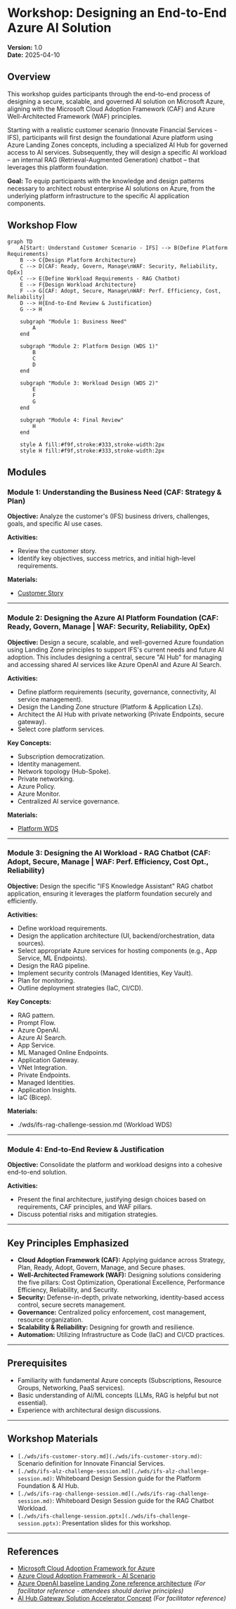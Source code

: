 # Workshop: Designing an End-to-End Azure AI Solution

**Version:** 1.0  
**Date:** 2025-04-10  

## Overview

This workshop guides participants through the end-to-end process of designing a secure, scalable, and governed AI solution on Microsoft Azure, aligning with the Microsoft Cloud Adoption Framework (CAF) and Azure Well-Architected Framework (WAF) principles.

Starting with a realistic customer scenario (Innovate Financial Services - IFS), participants will first design the foundational Azure platform using Azure Landing Zones concepts, including a specialized AI Hub for governed access to AI services. Subsequently, they will design a specific AI workload – an internal RAG (Retrieval-Augmented Generation) chatbot – that leverages this platform foundation.

**Goal:** To equip participants with the knowledge and design patterns necessary to architect robust enterprise AI solutions on Azure, from the underlying platform infrastructure to the specific AI application components.

## Workshop Flow

```mermaid
graph TD
    A[Start: Understand Customer Scenario - IFS] --> B(Define Platform Requirements)
    B --> C{Design Platform Architecture}
    C --> D[CAF: Ready, Govern, Manage\nWAF: Security, Reliability, OpEx]
    C --> E(Define Workload Requirements - RAG Chatbot)
    E --> F{Design Workload Architecture}
    F --> G[CAF: Adopt, Secure, Manage\nWAF: Perf. Efficiency, Cost, Reliability]
    D --> H{End-to-End Review & Justification}
    G --> H

    subgraph "Module 1: Business Need"
        A
    end

    subgraph "Module 2: Platform Design (WDS 1)"
        B
        C
        D
    end

    subgraph "Module 3: Workload Design (WDS 2)"
        E
        F
        G
    end

    subgraph "Module 4: Final Review"
        H
    end

    style A fill:#f9f,stroke:#333,stroke-width:2px
    style H fill:#f9f,stroke:#333,stroke-width:2px
```

## Modules

### Module 1: Understanding the Business Need (CAF: Strategy & Plan)

**Objective:** Analyze the customer's (IFS) business drivers, challenges, goals, and specific AI use cases.

**Activities:**  
- Review the customer story.  
- Identify key objectives, success metrics, and initial high-level requirements.

**Materials:**  
- [Customer Story](./wds/ifs-customer-story.md)

---

### Module 2: Designing the Azure AI Platform Foundation (CAF: Ready, Govern, Manage | WAF: Security, Reliability, OpEx)

**Objective:** Design a secure, scalable, and well-governed Azure foundation using Landing Zone principles to support IFS's current needs and future AI adoption. This includes designing a central, secure "AI Hub" for managing and accessing shared AI services like Azure OpenAI and Azure AI Search.

**Activities:**  
- Define platform requirements (security, governance, connectivity, AI service management).  
- Design the Landing Zone structure (Platform & Application LZs).  
- Architect the AI Hub with private networking (Private Endpoints, secure gateway).  
- Select core platform services.

**Key Concepts:**  
- Subscription democratization.  
- Identity management.  
- Network topology (Hub-Spoke).  
- Private networking.  
- Azure Policy.  
- Azure Monitor.  
- Centralized AI service governance.

**Materials:**  
- [Platform WDS](./wds/ifs-alz-challenge-session.md)

---

### Module 3: Designing the AI Workload - RAG Chatbot (CAF: Adopt, Secure, Manage | WAF: Perf. Efficiency, Cost Opt., Reliability)

**Objective:** Design the specific "IFS Knowledge Assistant" RAG chatbot application, ensuring it leverages the platform foundation securely and efficiently.

**Activities:**  
- Define workload requirements.  
- Design the application architecture (UI, backend/orchestration, data sources).  
- Select appropriate Azure services for hosting components (e.g., App Service, ML Endpoints).  
- Design the RAG pipeline.  
- Implement security controls (Managed Identities, Key Vault).  
- Plan for monitoring.  
- Outline deployment strategies (IaC, CI/CD).

**Key Concepts:**  
- RAG pattern.  
- Prompt Flow.  
- Azure OpenAI.  
- Azure AI Search.  
- App Service.  
- ML Managed Online Endpoints.  
- Application Gateway.  
- VNet Integration.  
- Private Endpoints.  
- Managed Identities.  
- Application Insights.  
- IaC (Bicep).

**Materials:**  
- ./wds/ifs-rag-challenge-session.md (Workload WDS)

---

### Module 4: End-to-End Review & Justification

**Objective:** Consolidate the platform and workload designs into a cohesive end-to-end solution.

**Activities:**  
- Present the final architecture, justifying design choices based on requirements, CAF principles, and WAF pillars.  
- Discuss potential risks and mitigation strategies.

---

## Key Principles Emphasized

- **Cloud Adoption Framework (CAF):** Applying guidance across Strategy, Plan, Ready, Adopt, Govern, Manage, and Secure phases.  
- **Well-Architected Framework (WAF):** Designing solutions considering the five pillars: Cost Optimization, Operational Excellence, Performance Efficiency, Reliability, and Security.  
- **Security:** Defense-in-depth, private networking, identity-based access control, secure secrets management.  
- **Governance:** Centralized policy enforcement, cost management, resource organization.  
- **Scalability & Reliability:** Designing for growth and resilience.  
- **Automation:** Utilizing Infrastructure as Code (IaC) and CI/CD practices.

---

## Prerequisites

- Familiarity with fundamental Azure concepts (Subscriptions, Resource Groups, Networking, PaaS services).  
- Basic understanding of AI/ML concepts (LLMs, RAG is helpful but not essential).  
- Experience with architectural design discussions.

---

## Workshop Materials

- `[./wds/ifs-customer-story.md](./wds/ifs-customer-story.md)`: Scenario definition for Innovate Financial Services.  
- `[./wds/ifs-alz-challenge-session.md](./wds/ifs-alz-challenge-session.md)`: Whiteboard Design Session guide for the Platform Foundation & AI Hub.  
- `[./wds/ifs-rag-challenge-session.md](./wds/ifs-rag-challenge-session.md)`: Whiteboard Design Session guide for the RAG Chatbot Workload.  
- `[./wds/ifs-challenge-session.pptx](./wds/ifs-challenge-session.pptx)`: Presentation slides for this workshop.
---

## References

* [Microsoft Cloud Adoption Framework for Azure](https://learn.microsoft.com/en-us/azure/cloud-adoption-framework/)
* [Azure Cloud Adoption Framework - AI Scenario](https://learn.microsoft.com/en-us/azure/cloud-adoption-framework/scenarios/ai/)
* [Azure OpenAI baseline Landing Zone reference architecture](https://learn.microsoft.com/en-us/azure/architecture/ai-ml/architecture/azure-openai-baseline-landing-zone) *(For facilitator reference - attendees should derive principles)*
* [AI Hub Gateway Solution Accelerator Concept](https://github.com/Azure-Samples/ai-hub-gateway-solution-accelerator/tree/main) *(For facilitator reference)*